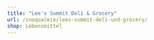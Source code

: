 ```yaml
---
title: "Lee's Summit Deli & Grocery"
url: /snoqualmie/lees-summit-deli-und-grocery/
shop: Lebensmittel
---
```

